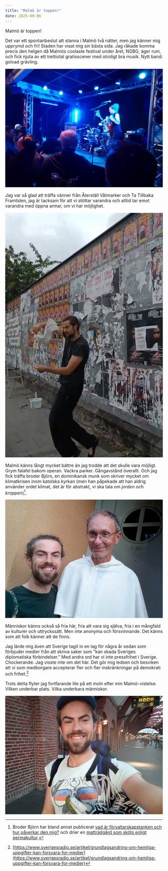 ```yaml
---
title: "Malmö är toppen!"
date: 2025-09-06
---
```


Malmö är toppen!

Det var ett spontanbeslut att stanna i Malmö två nätter, men jag känner mig upprymd och fri! Staden har visat mig sin bästa sida. Jag råkade komma precis den helgen då Malmös coolaste festival under året, NGBG, äger rum, och fick njuta av ett trettiotal gratisscener med otroligt bra musik. Nytt band: golvad grävling. 

![Golvad grävling förbereder spelning](/assets/images/malmo-scen.jpg)

Jag var så glad att träffa vänner från Återställ Våtmarker och Ta Tillbaka Framtiden, jag är tacksam för att vi stöttar varandra och alltid tar emot varandra med öppna armar, om vi har möjlighet.

![Jag dansar framför en nyaffischerad vägg](/assets/images/malmo-affisch.jpg)

Malmö känns långt mycket bättre än jag trodde att det skulle vara möjligt. Grym falafel bakom operan. Vackra parker. Gångavstånd överallt. Och jag fick träffa broder Björn, en dominikansk munk som skriver mycket om klimatkrisen inom katolska kyrkan (men han påpekade att han aldrig använder ordet klimat, det är för abstrakt, vi ska tala om _jorden_ och _kroppen_)[^1]. 

![Jag och broder Björn](/assets/images/malmo-bjorn.jpg)

Människor känns också så fria här, fria att vara sig själva, fria i en mångfald av kulturer och uttryckssätt. Men inte anonyma och försvinnande. Det känns som att folk känner att de finns. 

Jag lärde mig även att Sverige tagit in en lag för några år sedan som förbjuder medier från att skriva saker som "kan skada Sveriges diplomatiska förbindelser." Med andra ord har vi inte pressfrihet i Sverige. Chockerande. Jag visste inte om det här. Det gör mig ledsen och besviken att vi som medborgare accepterar fler och fler inskränkningar på demokrati och frihet.[^2]

Trots detta flyter jag fortfarande lite på ett moln efter min Malmö-vistelse. Vilken underbar plats. Vilka underbara människor.  

![Jag på malmö central](/assets/images/malmo-selfie.jpg)

[^1]: Broder Björn har bland annat publicerat [vad är förvaltarskapstanken och hur påverkar den mig?]() och drier en [matträdgård som sköts enligt permakultur](http://www.dominikan.nu/index.php/laudato-si-traedgarden).
[^2]: [https://www.sverigesradio.se/artikel/grundlagsandring-om-hemliga-uppgifter-kan-forsvara-for-medier](https://www.sverigesradio.se/artikel/grundlagsandring-om-hemliga-uppgifter-kan-forsvara-for-medier)
